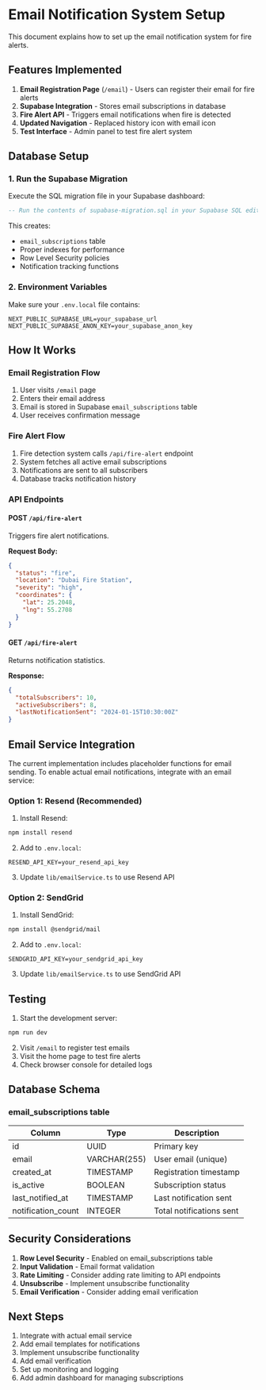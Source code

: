 # Email Notification System Setup

This document explains how to set up the email notification system for fire alerts.

## Features Implemented

1. **Email Registration Page** (`/email`) - Users can register their email for fire alerts
2. **Supabase Integration** - Stores email subscriptions in database
3. **Fire Alert API** - Triggers email notifications when fire is detected
4. **Updated Navigation** - Replaced history icon with email icon
5. **Test Interface** - Admin panel to test fire alert system

## Database Setup

### 1. Run the Supabase Migration

Execute the SQL migration file in your Supabase dashboard:

```sql
-- Run the contents of supabase-migration.sql in your Supabase SQL editor
```

This creates:
- `email_subscriptions` table
- Proper indexes for performance
- Row Level Security policies
- Notification tracking functions

### 2. Environment Variables

Make sure your `.env.local` file contains:

```env
NEXT_PUBLIC_SUPABASE_URL=your_supabase_url
NEXT_PUBLIC_SUPABASE_ANON_KEY=your_supabase_anon_key
```

## How It Works

### Email Registration Flow

1. User visits `/email` page
2. Enters their email address
3. Email is stored in Supabase `email_subscriptions` table
4. User receives confirmation message

### Fire Alert Flow

1. Fire detection system calls `/api/fire-alert` endpoint
2. System fetches all active email subscriptions
3. Notifications are sent to all subscribers
4. Database tracks notification history

### API Endpoints

#### POST `/api/fire-alert`
Triggers fire alert notifications.

**Request Body:**
```json
{
  "status": "fire",
  "location": "Dubai Fire Station",
  "severity": "high",
  "coordinates": {
    "lat": 25.2048,
    "lng": 55.2708
  }
}
```

#### GET `/api/fire-alert`
Returns notification statistics.

**Response:**
```json
{
  "totalSubscribers": 10,
  "activeSubscribers": 8,
  "lastNotificationSent": "2024-01-15T10:30:00Z"
}
```

## Email Service Integration

The current implementation includes placeholder functions for email sending. To enable actual email notifications, integrate with an email service:

### Option 1: Resend (Recommended)

1. Install Resend:
```bash
npm install resend
```

2. Add to `.env.local`:
```env
RESEND_API_KEY=your_resend_api_key
```

3. Update `lib/emailService.ts` to use Resend API

### Option 2: SendGrid

1. Install SendGrid:
```bash
npm install @sendgrid/mail
```

2. Add to `.env.local`:
```env
SENDGRID_API_KEY=your_sendgrid_api_key
```

3. Update `lib/emailService.ts` to use SendGrid API

## Testing

1. Start the development server:
```bash
npm run dev
```

2. Visit `/email` to register test emails
3. Visit the home page to test fire alerts
4. Check browser console for detailed logs

## Database Schema

### email_subscriptions table

| Column | Type | Description |
|--------|------|-------------|
| id | UUID | Primary key |
| email | VARCHAR(255) | User email (unique) |
| created_at | TIMESTAMP | Registration timestamp |
| is_active | BOOLEAN | Subscription status |
| last_notified_at | TIMESTAMP | Last notification sent |
| notification_count | INTEGER | Total notifications sent |

## Security Considerations

1. **Row Level Security** - Enabled on email_subscriptions table
2. **Input Validation** - Email format validation
3. **Rate Limiting** - Consider adding rate limiting to API endpoints
4. **Unsubscribe** - Implement unsubscribe functionality
5. **Email Verification** - Consider adding email verification

## Next Steps

1. Integrate with actual email service
2. Add email templates for notifications
3. Implement unsubscribe functionality
4. Add email verification
5. Set up monitoring and logging
6. Add admin dashboard for managing subscriptions
